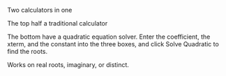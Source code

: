 Two calculators in one

The top half a traditional calculator

The bottom have a quadratic equation solver.  Enter the coefficient, the xterm, and the constant into the three boxes, and click Solve Quadratic to find the roots.

Works on real roots, imaginary, or distinct. 
